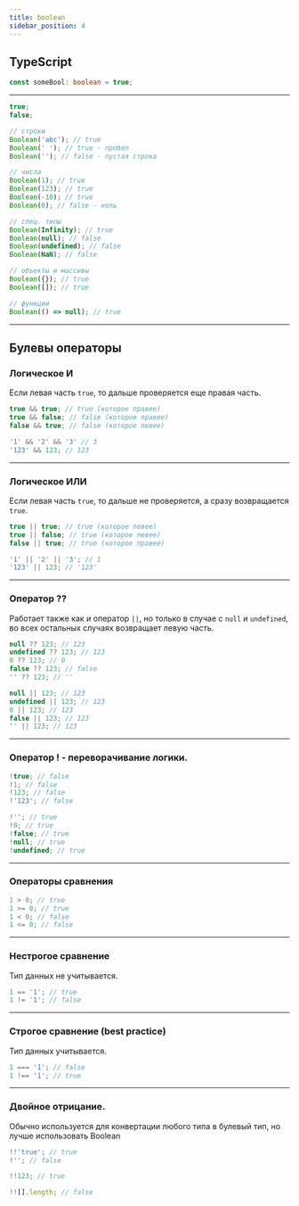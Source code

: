 ```yaml
---
title: boolean
sidebar_position: 4
---
```


## TypeScript 

```ts
const someBool: boolean = true;
```

---

```js
true;
false;

// строки
Boolean('abc'); // true
Boolean(' '); // true - пробел
Boolean(''); // false - пустая строка

// числа
Boolean(1); // true
Boolean(123); // true
Boolean(-10); // true
Boolean(0); // false - ноль

// спец. типы
Boolean(Infinity); // true
Boolean(null); // false
Boolean(undefined); // false
Boolean(NaN); // false

// объекты и массивы
Boolean({}); // true
Boolean([]); // true

// функции
Boolean(() => null); // true

```

***

## Булевы операторы

### Логическое И

Если левая часть ```true```, то дальше проверяется еще правая часть.

```js
true && true; // true (которое правее)
true && false; // false (которое правее)
false && true; // false (которое левее)

'1' && '2' && '3' // 3
'123' && 123; // 123
```

---

### Логическое ИЛИ

Если левая часть ```true```, то дальше не проверяется, а сразу возвращается ```true```.

```js
true || true; // true (которое левее)
true || false; // true (которое левее)
false || true; // true (которое правее)

'1' || '2' || '3'; // 1
'123' || 123; // '123'
```

---

### Оператор ??

Работает также как и оператор ``||``, но только в случае с `null` и `undefined`, во всех остальных случаях возвращает левую часть.

```js
null ?? 123; // 123
undefined ?? 123; // 123
0 ?? 123; // 0
false ?? 123; // false
'' ?? 123; // ''
```

```js
null || 123; // 123
undefined || 123; // 123
0 || 123; // 123
false || 123; // 123
'' || 123; // 123
```


---

### Оператор **!** - переворачивание логики.

```js
!true; // false
!1; // false
!123; // false
!'123'; // false

!''; // true
!0; // true
!false; // true
!null; // true
!undefined; // true
```

---

### Операторы сравнения

```js
1 > 0; // true
1 >= 0; // true
1 < 0; // false
1 <= 0; // false
```

---

### Нестрогое сравнение

Тип данных не учитывается.

```js
1 == '1'; // true
1 != '1'; // false
```

---

### Строгое сравнение (best practice)

Тип данных учитывается.

```js
1 === '1'; // false
1 !== '1'; // true
```

---

### Двойное отрицание. 

Обычно используется для конвертации любого типа в булевый тип, но лучше использовать Boolean

```js
!!'true'; // true
!''; // false

!!123; // true

!![].length; // false
```
